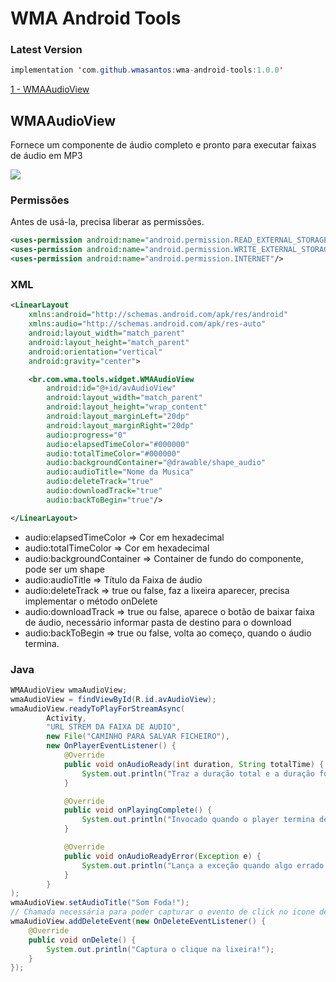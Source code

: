 # WMA Android Tools

### Latest Version
```java
implementation 'com.github.wmasantos:wma-android-tools:1.0.0'
```

[1 - WMAAudioView](#WMAAudioView)

## WMAAudioView
Fornece um componente de áudio completo e pronto para executar faixas de áudio em MP3

<img src="https://github.com/wmasantos/wma-android-tools/blob/master/WMAAudioView.jpg"/>

### Permissões
Antes de usá-la, precisa liberar as permissões.
```xml
<uses-permission android:name="android.permission.READ_EXTERNAL_STORAGE"/>
<uses-permission android:name="android.permission.WRITE_EXTERNAL_STORAGE"/>
<uses-permission android:name="android.permission.INTERNET"/>
```

### XML
```xml
<LinearLayout
    xmlns:android="http://schemas.android.com/apk/res/android"
    xmlns:audio="http://schemas.android.com/apk/res-auto"
    android:layout_width="match_parent"
    android:layout_height="match_parent"
    android:orientation="vertical"
    android:gravity="center">

    <br.com.wma.tools.widget.WMAAudioView
        android:id="@+id/avAudioView"
        android:layout_width="match_parent"
        android:layout_height="wrap_content"
        android:layout_marginLeft="20dp"
        android:layout_marginRight="20dp"
        audio:progress="0"
        audio:elapsedTimeColor="#000000"
        audio:totalTimeColor="#000000"
        audio:backgroundContainer="@drawable/shape_audio"
        audio:audioTitle="Nome da Musica"
        audio:deleteTrack="true"
        audio:downloadTrack="true"
        audio:backToBegin="true"/>

</LinearLayout>
```

* audio:elapsedTimeColor => Cor em hexadecimal
* audio:totalTimeColor => Cor em hexadecimal
* audio:backgroundContainer => Container de fundo do componente, pode ser um shape
* audio:audioTitle => Título da Faixa de áudio
* audio:deleteTrack => true ou false, faz a lixeira aparecer, precisa implementar o método onDelete
* audio:downloadTrack => true ou false, aparece o botão de baixar faixa de áudio, necessário informar pasta de destino para o download
* audio:backToBegin => true ou false, volta ao começo, quando o áudio termina.

### Java
```java
WMAAudioView wmaAudioView;
wmaAudioView = findViewById(R.id.avAudioView);
wmaAudioView.readyToPlayForStreamAsync(
        Activity,
        "URL STREM DA FAIXA DE AUDIO",
        new File("CAMINHO PARA SALVAR FICHEIRO"),
        new OnPlayerEventListener() {
            @Override
            public void onAudioReady(int duration, String totalTime) {
                System.out.println("Traz a duração total e a duração formatada");
            }

            @Override
            public void onPlayingComplete() {
                System.out.println("Invocado quando o player termina de tocar");
            }

            @Override
            public void onAudioReadyError(Exception e) {
                System.out.println("Lança a exceção quando algo errado ocorrer");
            }
        }
);
wmaAudioView.setAudioTitle("Som Foda!");
// Chamada necessária para poder capturar o evento de click no icone de remoção.
wmaAudioView.addDeleteEvent(new OnDeleteEventListener() {
    @Override
    public void onDelete() {
        System.out.println("Captura o clique na lixeira!");
    }
});
```
